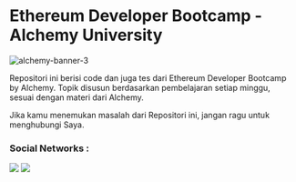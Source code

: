 # Ethereum Developer Bootcamp - Alchemy University

![alchemy-banner-3](https://github.com/ajiprasetyo11/ethereum-dev-bootcamp-alchemy/assets/117008370/4508d09f-5a30-4503-836f-ed99ec35f992)

Repositori ini berisi code dan juga tes dari Ethereum Developer Bootcamp by Alchemy. Topik disusun berdasarkan pembelajaran setiap minggu, sesuai dengan materi dari Alchemy.

Jika kamu menemukan masalah dari Repositori ini, jangan ragu untuk menghubungi Saya.

### Social Networks :

<p>
  <a href="https://ww.linkedin.com/in/ajiprass11/"><img src="https://img.shields.io/badge/LinkedIn-0077B5?style=for-the-badge&logo=linkedin&logoColor=white"></a>
  <a href="https://twitter.com/datawithap"><img src="https://img.shields.io/badge/Twitter-1DA1F2?style=for-the-badge&logo=twitter&logoColor=white"></a>
</p>
